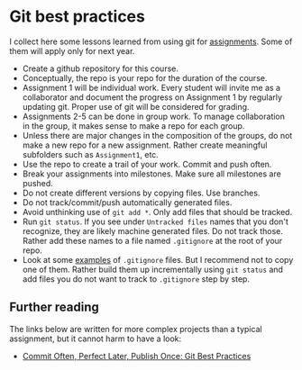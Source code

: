 # Git best practices

I collect here some lessons learned from using git for [assignments](assignments.md). Some of them will apply only for next year.

- Create a github repository for this course.
- Conceptually, the repo is your repo for the duration of the course.
- Assignment 1 will be individual work. Every student will invite me as a collaborator and document the progress on Assignment 1 by regularly updating git. Proper use of git will be considered for grading.
- Assignments 2-5 can be done in group work. To manage collaboration in the group, it makes sense to make a repo for each group. 
- Unless there are major changes in the composition of the groups, do not make a new repo for a new assignment. Rather create meaningful subfolders such as `Assignment1`, etc.
- Use the repo to create a trail of your work. Commit and push often.
- Break your assignments into milestones. Make sure all milestones are pushed.
- Do not create different versions by copying files. Use branches.
- Do not track/commit/push automatically generated files. 
- Avoid unthinking use of `git add *`. Only add files that should be tracked. 
- Run `git status`. If you see under `Untracked files` names that you don't recognize, they are likely machine generated files. Do not track those. Rather add these names to a file named `.gitignore` at the root of your repo.
- Look at some [examples](https://github.com/github/gitignore) of `.gitignore` files. But I recommend not to copy one of them. Rather build them up incrementally using `git status` and add files you do not want to track to `.gitignore` step by step.

## Further reading

The links below are written for more complex projects than a typical assignment, but it cannot harm to have a look:

- [Commit Often, Perfect Later, Publish Once: Git Best Practices](https://sethrobertson.github.io/GitBestPractices/)

